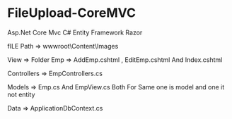# FileUpload-CoreMVC
Asp.Net Core Mvc C# Entity Framework Razor

fILE Path => wwwroot\Content\Images

View => Folder Emp => AddEmp.cshtml , EditEmp.cshtml And Index.cshtml

Controllers => EmpControllers.cs

Models => Emp.cs And EmpView.cs    Both For Same one is model and one it not entity

Data => ApplicationDbContext.cs


